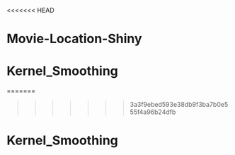 <<<<<<< HEAD
# Movie-Location-Shiny
# Kernel_Smoothing
=======

>>>>>>> 3a3f9ebed593e38db9f3ba7b0e555f4a96b24dfb
# Kernel_Smoothing
